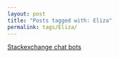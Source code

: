 ```yaml
---
layout: post
title: "Posts tagged with: Eliza"
permalink: tags/Eliza/
---
```

[Stackexchange chat bots](/2012/01/stackexchange-chat-bots)
